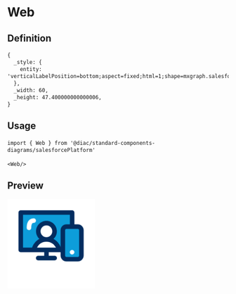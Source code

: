 # Web

## Definition

```
{
  _style: { 
    entity: 'verticalLabelPosition=bottom;aspect=fixed;html=1;shape=mxgraph.salesforce.web;',
  },
  _width: 60,
  _height: 47.400000000000006,
}
```

## Usage

```
import { Web } from '@diac/standard-components-diagrams/salesforcePlatform'

<Web/>
```

## Preview

<img src="./web.png" width="200"/>
